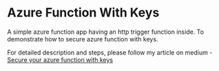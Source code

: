 # Azure Function With Keys

A simple azure function app having an http trigger function inside. To demonstrate how to secure azure function with keys.

For detailed description and steps, please follow my article on medium - [Secure your azure function with keys](https://iamsandeepkmr.medium.com/secure-your-azure-function-with-keys-60b955f57b3e)
